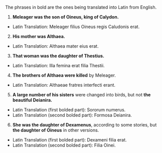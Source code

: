 The phrases in bold are the ones being translated into Latin from English.

1. **Meleager was the son of Oineus, king of Calydon.**
- Latin Translation: Meleager filius Oineus regis Caludonis erat.

2. **His mother was Althaea.**
- Latin Translation: Althaea mater eius erat.

3. **That woman was the daughter of Thestius.**
- Latin Translation: Illa femina erat filia Thestii.

4. **The brothers of Althaea were killed** by Meleager.
- Latin Translation: Althaeae fratres interfecti erant.

5. **A large number of his sisters** were changed into birds, but not **the beautiful Deianira.**
- Latin Translation (first bolded part): Sororum numerus.
- Latin Translation (second bolded part): Formosa Deianira.

6. **She was the daughter of Dexamenus**, according to some stories, but **the daughter of Oineus** in other versions.
- Latin Translation (first bolded part): Dexameni filia erat.
- Latin Translation (second bolded part): Filia Oinei.
